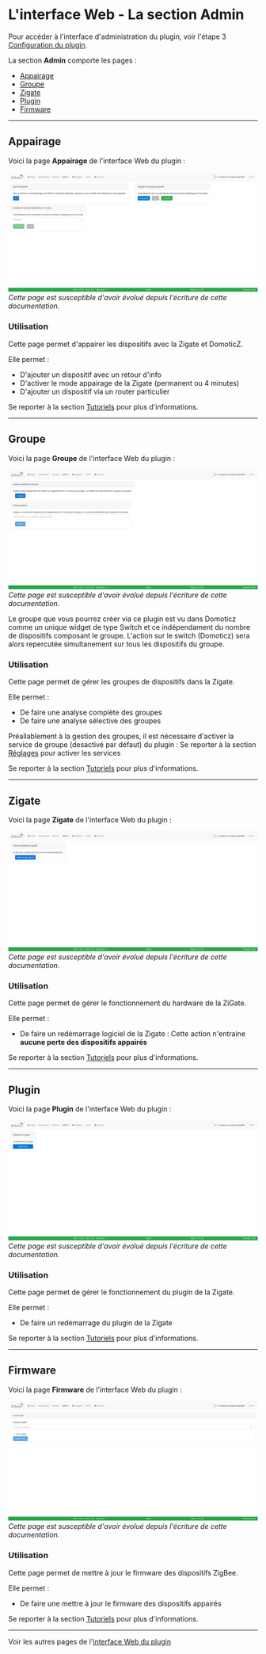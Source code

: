 # L'interface Web - La section Admin

Pour accéder à l'interface d'administration du plugin, voir l'étape 3 [Configuration du plugin](Configuration.md).

La section __Admin__ comporte les pages :

* [Appairage](#appairage)
* [Groupe](#groupe)
* [Zigate](#zigate)
* [Plugin](#plugin)
* [Firmware](#firmware)


------------------------------------------------
## Appairage

Voici la page __Appairage__ de l'interface Web du plugin : 

![FR_WebUI-Admin-Dispositif.png](../Images/FR_WebUI-Admin-Dispositif.png)
*Cette page est susceptible d'avoir évolué depuis l'écriture de cette documentation.*

### Utilisation

Cette page permet d'appairer les dispositifs avec la Zigate et DomoticZ. 

Elle permet :

* D'ajouter un dispositif avec un retour d'info
* D'activer le mode appairage de la Zigate (permanent ou 4 minutes)
* D'ajouter un dispositif via un router particulier

Se reporter à la section [Tutoriels](Home.md#tutoriels) pour plus d'informations. 


------------------------------------------------
## Groupe

Voici la page __Groupe__ de l'interface Web du plugin : 

![FR_WebUI-Admin-Groupe](../Images/FR_WebUI-Admin-Groupe.png)
*Cette page est susceptible d'avoir évolué depuis l'écriture de cette documentation.*

Le groupe que vous pourrez créer via ce plugin est vu dans Domoticz comme un unique widget de type Switch et ce indépendament du nombre de dispositifs composant le groupe.
L'action sur le switch (Domoticz) sera alors repercutée simultanement sur tous les dispositifs du groupe.

### Utilisation

Cette page permet de gérer les groupes de dispositifs dans la Zigate.

Elle permet :

* De faire une analyse complète des groupes
* De faire une analyse sélective des groupes

Préallablement à la gestion des groupes, il est nécessaire d'activer la service de groupe (desactivé par défaut) du plugin : Se reporter à la section [Réglages](WebUI-Reglages.md) pour activer les services

Se reporter à la section [Tutoriels](Home.md#tutoriels) pour plus d'informations. 


------------------------------------------------
## Zigate

Voici la page __Zigate__ de l'interface Web du plugin : 

![FR_WebUI-Admin-Zigate](../Images/FR_WebUI-Admin-Zigate.png)
*Cette page est susceptible d'avoir évolué depuis l'écriture de cette documentation.*

### Utilisation

Cette page permet de gérer le fonctionnement du hardware de la ZiGate.

Elle permet :

* De faire un redémarrage logiciel de la Zigate : Cette action n'entraine **aucune perte des dispositifs appairés**

Se reporter à la section [Tutoriels](Home.md#tutoriels) pour plus d'informations. 


------------------------------------------------
## Plugin

Voici la page __Plugin__ de l'interface Web du plugin : 

![FR_WebUI-Admin-Plugin](../Images/FR_WebUI-Admin-Plugin.png)
*Cette page est susceptible d'avoir évolué depuis l'écriture de cette documentation.*

### Utilisation

Cette page permet de gérer le fonctionnement du plugin de la Zigate.

Elle permet :

* De faire un redémarrage du plugin de la Zigate

Se reporter à la section [Tutoriels](Home.md#tutoriels) pour plus d'informations. 

------------------------------------------------
## Firmware

Voici la page __Firmware__ de l'interface Web du plugin : 

![FR_WebUI-Admin-Firmware](../Images/FR_WebUI-Admin-Firmware.png)
*Cette page est susceptible d'avoir évolué depuis l'écriture de cette documentation.*

### Utilisation

Cette page permet de mettre à jour le firmware des dispositifs ZigBee.

Elle permet :

* De faire une mettre à jour le firmware des dispositifs appairés

Se reporter à la section [Tutoriels](Home.md#tutoriels) pour plus d'informations. 


------------------------------------------------
Voir les autres pages de l'[interface Web du plugin](Home.md#linterface-web-du-plugin)

